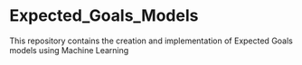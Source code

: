 # Expected_Goals_Models
This repository contains the creation and implementation of Expected Goals models using Machine Learning
